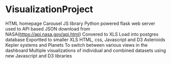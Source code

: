 # VisualizationProject

HTML homepage 
Carousel JS library
Python powered flask web server used to
API based JSON download from NASA(https://api.nasa.gov/api.html)
Convered to XLS
Load into postgres database
Exportted to smaller XLS
HTML, css, Javascript and D3
Asterioids
Kepler systems and Planets
To switch between various views in the dashboard
Multiple visualizations of individual and combined datasets using new Javascript and D3 libraries
